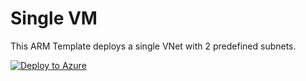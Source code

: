 ﻿# Single VM

This ARM Template deploys a single VNet with 2 predefined subnets.

[![Deploy to Azure](https://azuredeploy.net/deploybutton.png)](https://azuredeploy.net/)